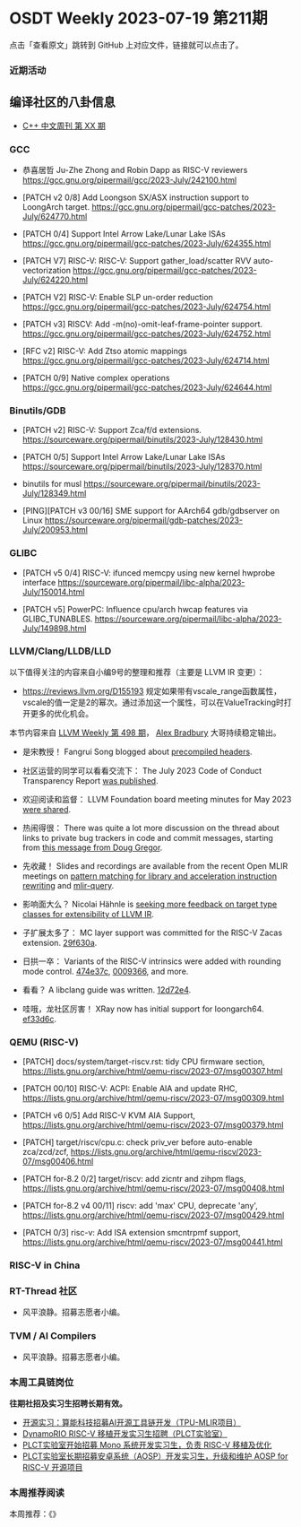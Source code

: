 # OSDT Weekly 2023-07-19 第211期

点击「查看原文」跳转到 GitHub 上对应文件，链接就可以点击了。

### 近期活动

## 编译社区的八卦信息

- [C++ 中文周刊 第 XX 期]()

### GCC

- 恭喜居哲 Ju-Zhe Zhong and Robin Dapp as RISC-V reviewers
  https://gcc.gnu.org/pipermail/gcc/2023-July/242100.html

- [PATCH v2 0/8] Add Loongson SX/ASX instruction support to LoongArch target.
  https://gcc.gnu.org/pipermail/gcc-patches/2023-July/624770.html

- [PATCH 0/4] Support Intel Arrow Lake/Lunar Lake ISAs
  https://gcc.gnu.org/pipermail/gcc-patches/2023-July/624355.html

- [PATCH V7] RISC-V: RISC-V: Support gather_load/scatter RVV auto-vectorization
  https://gcc.gnu.org/pipermail/gcc-patches/2023-July/624220.html

- [PATCH V2] RISC-V: Enable SLP un-order reduction
  https://gcc.gnu.org/pipermail/gcc-patches/2023-July/624754.html

- [PATCH v3] RISCV: Add -m(no)-omit-leaf-frame-pointer support.
  https://gcc.gnu.org/pipermail/gcc-patches/2023-July/624752.html

- [RFC v2] RISC-V: Add Ztso atomic mappings
  https://gcc.gnu.org/pipermail/gcc-patches/2023-July/624714.html

- [PATCH 0/9] Native complex operations
  https://gcc.gnu.org/pipermail/gcc-patches/2023-July/624644.html

### Binutils/GDB

- [PATCH v2] RISC-V: Support Zca/f/d extensions.
  https://sourceware.org/pipermail/binutils/2023-July/128430.html

- [PATCH 0/5] Support Intel Arrow Lake/Lunar Lake ISAs
  https://sourceware.org/pipermail/binutils/2023-July/128370.html

- binutils for musl
  https://sourceware.org/pipermail/binutils/2023-July/128349.html

- [PING][PATCH v3 00/16] SME support for AArch64 gdb/gdbserver on Linux
  https://sourceware.org/pipermail/gdb-patches/2023-July/200953.html

### GLIBC


- [PATCH v5 0/4] RISC-V: ifunced memcpy using new kernel hwprobe interface
  https://sourceware.org/pipermail/libc-alpha/2023-July/150014.html

- [PATCH v5] PowerPC: Influence cpu/arch hwcap features via GLIBC_TUNABLES.
  https://sourceware.org/pipermail/libc-alpha/2023-July/149898.html

### LLVM/Clang/LLDB/LLD


以下值得关注的内容来自小编9号的整理和推荐（主要是 LLVM IR 变更）：

- https://reviews.llvm.org/D155193 规定如果带有vscale_range函数属性，vscale的值一定是2的幂次。通过添加这一个属性，可以在ValueTracking时打开更多的优化机会。

本节内容来自 [LLVM Weekly 第 498 期](http://llvmweekly.org/issue/498)，
[Alex Bradbury](https://www.linkedin.com/in/alex-bradbury/) 大哥持续稳定输出。

* 是宋教授！ Fangrui Song blogged about [precompiled headers](https://maskray.me/blog/2023-07-16-precompiled-headers).

* 社区运营的同学可以看看交流下： The July 2023 Code of Conduct Transparency Report [was published](https://discourse.llvm.org/t/july-2023-code-of-conduct-transparency-report/72089).

* 欢迎阅读和监督： LLVM Foundation board meeting minutes for May 2023 [were shared](https://discourse.llvm.org/t/board-meeting-minutes-may-2023/72056).

* 热闹得很： There was quite a lot more discussion on the thread about links to private bug trackers in code and commit messages, starting from [this message from Doug Gregor](https://discourse.llvm.org/t/board-meeting-minutes-may-2023/72056).

* 先收藏！ Slides and recordings are available from the recent Open MLIR meetings on [pattern matching for library and acceleration instruction rewriting](https://discourse.llvm.org/t/open-mlir-meeting-7-6-2023-rfc-on-pattern-matching-for-library-and-acceleration-instruction-rewriting/71844) and [mlir-query](https://discourse.llvm.org/t/open-mlir-meeting-7-13-2023-mlir-query-tool-to-query-mlir-ir-dynamically/71993).

* 影响面大么？ Nicolai Hähnle is [seeking more feedback on target type classes for extensibility of LLVM IR](https://discourse.llvm.org/t/rfc-target-type-classes-for-extensibility-of-llvm-ir/69813/15).

* 子扩展太多了： MC layer support was committed for the RISC-V Zacas extension.  [29f630a](https://reviews.llvm.org/rG29f630a1ddcb).

* 日拱一卒： Variants of the RISC-V intrinsics were added with rounding mode control.
  [474e37c](https://reviews.llvm.org/rG474e37c113ac),
  [0009366](https://reviews.llvm.org/rG00093667b1bd), and more.

* 看看？ A libclang guide was written.
  [12d72e4](https://reviews.llvm.org/rG12d72e4fdee9).

* 哇哦，龙社区厉害！ XRay now has initial support for loongarch64.
  [ef33d6c](https://reviews.llvm.org/rGef33d6cbfc2d).


### QEMU (RISC-V)


- [PATCH] docs/system/target-riscv.rst: tidy CPU firmware section,
  https://lists.gnu.org/archive/html/qemu-riscv/2023-07/msg00307.html

- [PATCH 00/10] RISC-V: ACPI: Enable AIA and update RHC,
  https://lists.gnu.org/archive/html/qemu-riscv/2023-07/msg00309.html

- [PATCH v6 0/5] Add RISC-V KVM AIA Support,
  https://lists.gnu.org/archive/html/qemu-riscv/2023-07/msg00379.html

- [PATCH] target/riscv/cpu.c: check priv_ver before auto-enable zca/zcd/zcf,
  https://lists.gnu.org/archive/html/qemu-riscv/2023-07/msg00406.html

- [PATCH for-8.2 0/2] target/riscv: add zicntr and zihpm flags,
  https://lists.gnu.org/archive/html/qemu-riscv/2023-07/msg00408.html

- [PATCH for-8.2 v4 00/11] riscv: add 'max' CPU, deprecate 'any',
  https://lists.gnu.org/archive/html/qemu-riscv/2023-07/msg00429.html

- [PATCH 0/3] risc-v: Add ISA extension smcntrpmf support,
  https://lists.gnu.org/archive/html/qemu-riscv/2023-07/msg00441.html

### RISC-V in China

### RT-Thread 社区

- 风平浪静。招募志愿者小编。

### TVM / AI Compilers

- 风平浪静。招募志愿者小编。

### 本周工具链岗位

**往期社招及实习生招聘长期有效。**

- [开源实习：算能科技招募AI开源工具链开发（TPU-MLIR项目）](https://mp.weixin.qq.com/s/IBJh0ip4k11PzIMZecsWSw)
- [DynamoRIO RISC-V 移植开发实习生招聘（PLCT实验室）](https://mp.weixin.qq.com/s/J_5TjT6DOqeOXJXQI5VQxw)
- [PLCT实验室开始招募 Mono 系统开发实习生，负责 RISC-V 移植及优化](https://mp.weixin.qq.com/s/whEW7Hay1jIP1tBzIPay1A)
- [PLCT实验室长期招募安卓系统（AOSP）开发实习生，升级和维护 AOSP for RISC-V 开源项目](https://mp.weixin.qq.com/s/dJP2cEB1nex2inR5c-cJog)


### 本周推荐阅读

本周推荐：《》
